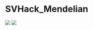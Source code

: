 # SVHack_Mendelian

<img src="https://github.com/collaborativebioinformatics/SVHack_Mendelian/blob/main/aim1.png?raw=true">

<img src="https://github.com/collaborativebioinformatics/SVHack_Mendelian/blob/main/aim2.png?raw=true">


